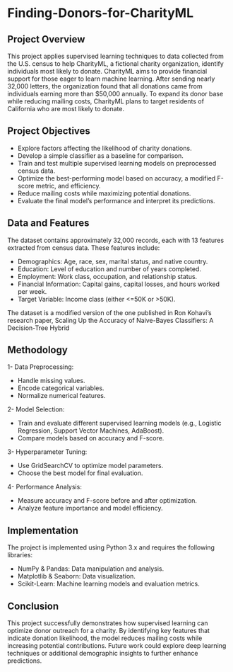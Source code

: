 # Finding-Donors-for-CharityML
## Project Overview

This project applies supervised learning techniques to data collected from the U.S. census to help CharityML, a fictional charity organization, identify individuals most likely to donate. CharityML aims to provide financial support for those eager to learn machine learning. After sending nearly 32,000 letters, the organization found that all donations came from individuals earning more than $50,000 annually. To expand its donor base while reducing mailing costs, CharityML plans to target residents of California who are most likely to donate.

## Project Objectives

- Explore factors affecting the likelihood of charity donations.
- Develop a simple classifier as a baseline for comparison.
- Train and test multiple supervised learning models on preprocessed census data.
- Optimize the best-performing model based on accuracy, a modified F-score metric, and efficiency.
- Reduce mailing costs while maximizing potential donations.
- Evaluate the final model’s performance and interpret its predictions.

## Data and Features

The dataset contains approximately 32,000 records, each with 13 features extracted from census data. These features include:
- Demographics: Age, race, sex, marital status, and native country.
- Education: Level of education and number of years completed.
- Employment: Work class, occupation, and relationship status.
- Financial Information: Capital gains, capital losses, and hours worked per week.
- Target Variable: Income class (either <=50K or >50K).

The dataset is a modified version of the one published in Ron Kohavi’s research paper, Scaling Up the Accuracy of Naive-Bayes Classifiers: A Decision-Tree Hybrid

## Methodology

1- Data Preprocessing:
- Handle missing values.
- Encode categorical variables.
- Normalize numerical features.

2- Model Selection:
- Train and evaluate different supervised learning models (e.g., Logistic Regression, Support Vector Machines, AdaBoost).
- Compare models based on accuracy and F-score.

3- Hyperparameter Tuning:
- Use GridSearchCV to optimize model parameters.
- Choose the best model for final evaluation.

4- Performance Analysis:
- Measure accuracy and F-score before and after optimization.
- Analyze feature importance and model efficiency.

## Implementation

The project is implemented using Python 3.x and requires the following libraries:
- NumPy & Pandas: Data manipulation and analysis.
- Matplotlib & Seaborn: Data visualization.
- Scikit-Learn: Machine learning models and evaluation metrics.

## Conclusion

This project successfully demonstrates how supervised learning can optimize donor outreach for a charity. By identifying key features that indicate donation likelihood, the model reduces mailing costs while increasing potential contributions. Future work could explore deep learning techniques or additional demographic insights to further enhance predictions.
